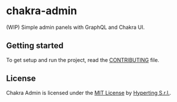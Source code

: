 # chakra-admin

(WIP) Simple admin panels with GraphQL and Chakra UI.

## Getting started

To get setup and run the project, read the [CONTRIBUTING](CONTRIBUTING.md) file.

## License

Chakra Admin is licensed under the [MIT License](https://github.com/Hyperting/hypertheme-editor/blob/main/LICENSE) by [Hyperting S.r.l.](https://hyperting.com).